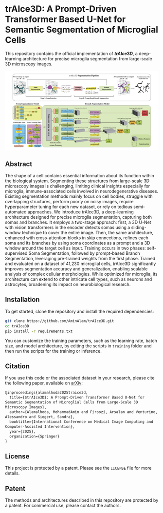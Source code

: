 # trAIce3D: A Prompt-Driven Transformer Based U-Net for Semantic Segmentation of Microglial Cells

This repository contains the official implementation of **$trAIce3D$**, a deep-learning architecture for precise microglia segmentation from large-scale 3D microscopy images.

![trAIce3D Pipline](images/fig1.png)

## Abstract

The shape of a cell contains essential information about its function within the biological system. Segmenting these structures from large-scale 3D microscopy images is challenging, limiting clinical insights especially for microglia, immune-associated cells involved in neurodegenerative diseases. Existing segmentation methods mainly focus on cell bodies, struggle with overlapping structures, perform poorly on noisy images, require hyperparameter tuning for each new dataset, or rely on tedious semi-automated approaches. We introduce trAIce3D, a deep-learning architecture designed for precise microglia segmentation, capturing both somas and branches. It employs a two-stage approach: first, a 3D U-Net with vision transformers in the encoder detects somas using a sliding-window technique to cover the entire image. Then, the same architecture, enhanced with cross-attention blocks in skip connections, refines each soma and its branches by using soma coordinates as a prompt and a 3D window around the target cell as input. Training occurs in two phases: self-supervised Soma Segmentation, followed by prompt-based Branch Segmentation, leveraging pre-trained weights from the first phase. Trained and evaluated on a dataset of 41,230 microglial cells, trAIce3D significantly improves segmentation accuracy and generalization, enabling scalable analysis of complex cellular morphologies. While optimized for microglia, its architecture can extend to other intricate cell types, such as neurons and astrocytes, broadening its impact on neurobiological research.



## Installation

To get started, clone the repository and install the required dependencies:

```bash
git clone https://github.com/AminAlam/trAIce3D.git
cd trAIce3D
pip install -r requirements.txt
```

You can customize the training parameters, such as the learning rate, batch size, and model architecture, by editing the scripts in `training` folder and then run the scripts for the training or inference.

## Citation

If you use this code or the associated dataset in your research, please cite the following paper, available on [arXiv](https://arxiv.org/abs/2507.22635):

```
@inproceedings{alamalhoda2025traice3d,
  title={$trAIce3D$: A Prompt-Driven Transformer Based U-Net for Semantic Segmentation of Microglial Cells from Large-Scale 3D Microscopy Images},
  author={Alamalhoda, MohammadAmin and Firoozi, Arsalan and Venturino, Alessandro and Siegert, Sandra},
  booktitle={International Conference on Medical Image Computing and Computer-Assisted Intervention},
  year={2025},
  organization={Springer}
}
```

## License

This project is protected by a patent. Please see the `LICENSE` file for more details.

## Patent

The methods and architectures described in this repository are protected by a patent. For commercial use, please contact the authors.

